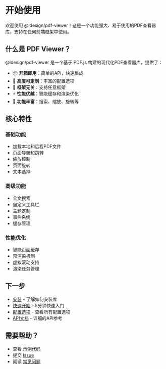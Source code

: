 # 开始使用

欢迎使用 @ldesign/pdf-viewer！这是一个功能强大、易于使用的PDF查看器库，支持在任何前端框架中使用。

## 什么是 PDF Viewer？

@ldesign/pdf-viewer 是一个基于 PDF.js 构建的现代化PDF查看器库，提供了：

- 📦 **开箱即用**：简单的API，快速集成
- 🎨 **高度可定制**：丰富的配置选项
- 🔌 **框架无关**：支持任意框架
- ⚡️ **性能优越**：智能缓存和渲染优化
- 🌈 **功能丰富**：搜索、缩放、旋转等

## 核心特性

### 基础功能

- 加载本地和远程PDF文件
- 页面导航和跳转
- 缩放控制
- 页面旋转
- 文本选择

### 高级功能

- 全文搜索
- 自定义工具栏
- 主题定制
- 事件系统
- 缓存管理

### 性能优化

- 智能页面缓存
- 预渲染机制
- 虚拟滚动支持
- 渲染任务管理

## 下一步

- [安装](./installation) - 了解如何安装库
- [快速开始](./quick-start) - 5分钟快速入门
- [配置选项](./configuration) - 查看所有配置选项
- [API文档](../api/) - 详细的API参考

## 需要帮助？

- 查看 [示例代码](https://github.com/ldesign/pdf-viewer/tree/main/examples)
- 提交 [Issue](https://github.com/ldesign/pdf-viewer/issues)
- 阅读 [常见问题](./faq)
